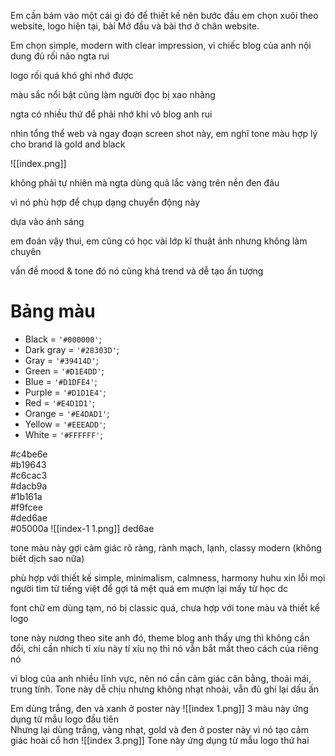 Em cần bám vào một cái gì đó để thiết kế nên bước đầu em chọn xuôi theo website, logo hiện tại, bài Mở đầu và bài thơ ở chân website.

Em chọn simple, modern with clear impression, vì chiếc blog của anh nội dung đủ rối não ngta rui

logo rối quá khó ghi nhớ được

màu sắc nổi bật cũng làm người đọc bị xao nhãng

ngta có nhiều thứ để phải nhớ khi vô blog anh rui

nhìn tổng thể web và ngay đoạn screen shot này, em nghĩ tone màu hợp lý cho brand là gold and black

![[index.png]]

không phải tự nhiên mà ngta dùng quả lắc vàng trên nền đen đâu

vì nó phù hợp để chụp dạng chuyển động này

dựa vào ánh sáng

em đoán vậy thui, em cũng có học vài lớp kĩ thuật ảnh nhưng không làm chuyên

vấn đề mood & tone đó nó cũng khá trend và dễ tạo ấn tượng

# Bảng màu

-   Black = `'#000000'`;
-   Dark gray = `'#28303D'`;
-   Gray = `'#39414D'`;
-   Green = `'#D1E4DD'`;
-   Blue = `'#D1DFE4'`;
-   Purple = `'#D1D1E4'`;
-   Red = `'#E4D1D1'`;
-   Orange = `'#E4DAD1'`;
-   Yellow = `'#EEEADD'`;
-   White = `'#FFFFFF'`;

#c4be6e  
#b19643  
#c6cac3  
#dacb9a  
#1b161a  
#f9fcee  
#ded6ae  
#05000a
![[index-1 1.png]]
ded6ae  


tone màu này gợi cảm giác rõ ràng, rành mạch, lạnh, classy modern (không biết dịch sao nữa)

phù hợp với thiết kế simple, minimalism, calmness, harmony huhu xin lỗi mọi người tìm từ tiếng việt để gợi tả mệt quá em mượn lại mấy từ học dc

font chữ em dùng tạm, nó bị classic quá, chưa hợp với tone màu và thiết kế logo

tone này nương theo site anh đó, theme blog anh thấy ưng thì không cần đổi, chỉ cần nhích tí xíu này tí xíu nọ thì nó vẫn bắt mắt theo cách của riêng nó

vì blog của anh nhiều lĩnh vực, nên nó cần cảm giác cân bằng, thoải mái, trung tính. Tone này dễ chịu nhưng không nhạt nhoài, vẫn đủ ghi lại dấu ấn

Em dùng trắng, đen và xanh ở poster này
![[index 1.png]]
3 màu này ứng dụng từ mẫu logo đầu tiên  
Nhưng lại dùng trắng, vàng nhạt, gold và đen ở poster này vì nó tạo cảm giác hoài cổ hơn
![[index 3.png]]
Tone này ứng dụng từ mẫu logo thứ hai
